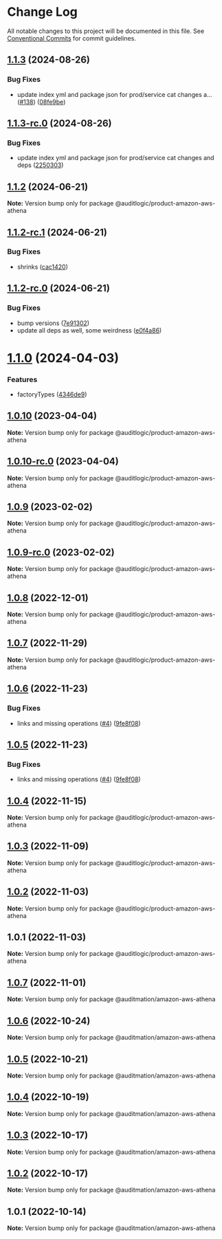 # Change Log

All notable changes to this project will be documented in this file.
See [Conventional Commits](https://conventionalcommits.org) for commit guidelines.

## [1.1.3](https://github.com/auditlogic/product/compare/@auditlogic/product-amazon-aws-athena@1.1.2...@auditlogic/product-amazon-aws-athena@1.1.3) (2024-08-26)


### Bug Fixes

* update index yml and package json for prod/service cat changes a… ([#138](https://github.com/auditlogic/product/issues/138)) ([08fe9be](https://github.com/auditlogic/product/commit/08fe9beb1c8457462a19bc69caa02e6212d97e1a))





## [1.1.3-rc.0](https://github.com/auditlogic/product/compare/@auditlogic/product-amazon-aws-athena@1.1.2...@auditlogic/product-amazon-aws-athena@1.1.3-rc.0) (2024-08-26)


### Bug Fixes

* update index yml and package json for prod/service cat changes and deps ([2250303](https://github.com/auditlogic/product/commit/225030363a363608240135b7ebed386b28f01e4b))





## [1.1.2](https://github.com/auditlogic/product/compare/@auditlogic/product-amazon-aws-athena@1.1.2-rc.1...@auditlogic/product-amazon-aws-athena@1.1.2) (2024-06-21)

**Note:** Version bump only for package @auditlogic/product-amazon-aws-athena





## [1.1.2-rc.1](https://github.com/auditlogic/product/compare/@auditlogic/product-amazon-aws-athena@1.1.2-rc.0...@auditlogic/product-amazon-aws-athena@1.1.2-rc.1) (2024-06-21)


### Bug Fixes

* shrinks ([cac1420](https://github.com/auditlogic/product/commit/cac14200fefcd8183ab69fe89a47bd3f70f563e9))





## [1.1.2-rc.0](https://github.com/auditlogic/product/compare/@auditlogic/product-amazon-aws-athena@1.1.0...@auditlogic/product-amazon-aws-athena@1.1.2-rc.0) (2024-06-21)


### Bug Fixes

* bump versions ([7e91302](https://github.com/auditlogic/product/commit/7e913023b8b312150ed7762c32fbbe616be71de5))
* update all deps as well, some weirdness ([e0f4a86](https://github.com/auditlogic/product/commit/e0f4a864714e2d3de6bbf3da014d5312fe53be2f))





# [1.1.0](https://github.com/auditlogic/product/compare/@auditlogic/product-amazon-aws-athena@1.0.10...@auditlogic/product-amazon-aws-athena@1.1.0) (2024-04-03)


### Features

* factoryTypes ([4346de9](https://github.com/auditlogic/product/commit/4346de92693aee892fccf725338ffc7b80ab182b))





## [1.0.10](https://github.com/auditlogic/product/compare/@auditlogic/product-amazon-aws-athena@1.0.9...@auditlogic/product-amazon-aws-athena@1.0.10) (2023-04-04)

**Note:** Version bump only for package @auditlogic/product-amazon-aws-athena





## [1.0.10-rc.0](https://github.com/auditlogic/product/compare/@auditlogic/product-amazon-aws-athena@1.0.9...@auditlogic/product-amazon-aws-athena@1.0.10-rc.0) (2023-04-04)

**Note:** Version bump only for package @auditlogic/product-amazon-aws-athena





## [1.0.9](https://github.com/auditlogic/product/compare/@auditlogic/product-amazon-aws-athena@1.0.8...@auditlogic/product-amazon-aws-athena@1.0.9) (2023-02-02)

**Note:** Version bump only for package @auditlogic/product-amazon-aws-athena





## [1.0.9-rc.0](https://github.com/auditlogic/product/compare/@auditlogic/product-amazon-aws-athena@1.0.8...@auditlogic/product-amazon-aws-athena@1.0.9-rc.0) (2023-02-02)

**Note:** Version bump only for package @auditlogic/product-amazon-aws-athena





## [1.0.8](https://github.com/auditlogic/product/compare/@auditlogic/product-amazon-aws-athena@1.0.7...@auditlogic/product-amazon-aws-athena@1.0.8) (2022-12-01)

**Note:** Version bump only for package @auditlogic/product-amazon-aws-athena





## [1.0.7](https://github.com/auditlogic/product/compare/@auditlogic/product-amazon-aws-athena@1.0.6...@auditlogic/product-amazon-aws-athena@1.0.7) (2022-11-29)

**Note:** Version bump only for package @auditlogic/product-amazon-aws-athena





## [1.0.6](https://github.com/auditlogic/product/compare/@auditlogic/product-amazon-aws-athena@1.0.4...@auditlogic/product-amazon-aws-athena@1.0.6) (2022-11-23)


### Bug Fixes

* links and missing operations ([#4](https://github.com/auditlogic/product/issues/4)) ([9fe8f08](https://github.com/auditlogic/product/commit/9fe8f08fe7c57fdb79f991ac35bd6ac2e7dcad38))





## [1.0.5](https://github.com/auditlogic/product/compare/@auditlogic/product-amazon-aws-athena@1.0.4...@auditlogic/product-amazon-aws-athena@1.0.5) (2022-11-23)


### Bug Fixes

* links and missing operations ([#4](https://github.com/auditlogic/product/issues/4)) ([9fe8f08](https://github.com/auditlogic/product/commit/9fe8f08fe7c57fdb79f991ac35bd6ac2e7dcad38))





## [1.0.4](https://github.com/auditlogic/product/compare/@auditlogic/product-amazon-aws-athena@1.0.3...@auditlogic/product-amazon-aws-athena@1.0.4) (2022-11-15)

**Note:** Version bump only for package @auditlogic/product-amazon-aws-athena





## [1.0.3](https://github.com/auditlogic/product/compare/@auditlogic/product-amazon-aws-athena@1.0.2...@auditlogic/product-amazon-aws-athena@1.0.3) (2022-11-09)

**Note:** Version bump only for package @auditlogic/product-amazon-aws-athena





## [1.0.2](https://github.com/auditlogic/product/compare/@auditlogic/product-amazon-aws-athena@1.0.1...@auditlogic/product-amazon-aws-athena@1.0.2) (2022-11-03)

**Note:** Version bump only for package @auditlogic/product-amazon-aws-athena





## 1.0.1 (2022-11-03)

**Note:** Version bump only for package @auditlogic/product-amazon-aws-athena





## [1.0.7](https://github.com/auditmation/store-content/compare/@auditmation/amazon-aws-athena@1.0.6...@auditmation/amazon-aws-athena@1.0.7) (2022-11-01)

**Note:** Version bump only for package @auditmation/amazon-aws-athena





## [1.0.6](https://github.com/auditmation/store-content/compare/@auditmation/amazon-aws-athena@1.0.5...@auditmation/amazon-aws-athena@1.0.6) (2022-10-24)

**Note:** Version bump only for package @auditmation/amazon-aws-athena





## [1.0.5](https://github.com/auditmation/store-content/compare/@auditmation/amazon-aws-athena@1.0.4...@auditmation/amazon-aws-athena@1.0.5) (2022-10-21)

**Note:** Version bump only for package @auditmation/amazon-aws-athena





## [1.0.4](https://github.com/auditmation/store-content/compare/@auditmation/amazon-aws-athena@1.0.3...@auditmation/amazon-aws-athena@1.0.4) (2022-10-19)

**Note:** Version bump only for package @auditmation/amazon-aws-athena





## [1.0.3](https://github.com/auditmation/store-content/compare/@auditmation/amazon-aws-athena@1.0.2...@auditmation/amazon-aws-athena@1.0.3) (2022-10-17)

**Note:** Version bump only for package @auditmation/amazon-aws-athena





## [1.0.2](https://github.com/auditmation/store-content/compare/@auditmation/amazon-aws-athena@1.0.1...@auditmation/amazon-aws-athena@1.0.2) (2022-10-17)

**Note:** Version bump only for package @auditmation/amazon-aws-athena





## 1.0.1 (2022-10-14)

**Note:** Version bump only for package @auditmation/amazon-aws-athena

